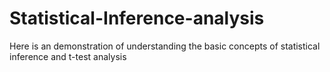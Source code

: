 # Statistical-Inference-analysis
Here is an demonstration of understanding the basic concepts of statistical inference and t-test analysis
